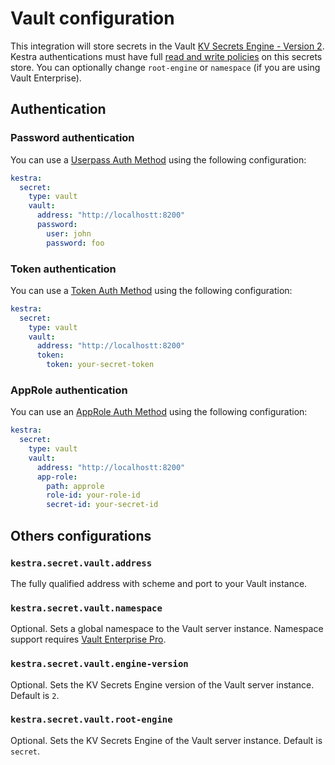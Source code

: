 # Vault configuration

This integration will store secrets in the Vault [KV Secrets Engine - Version 2](https://www.vaultproject.io/docs/secrets/kv/kv-v2). Kestra authentications must have  full [read and write policies](https://www.vaultproject.io/docs/concepts/policies) on this secrets store. You can optionally change `root-engine` or `namespace` (if you are using Vault Enterprise).


## Authentication
### Password authentication

You can use a [Userpass Auth Method](https://www.vaultproject.io/docs/auth/userpass) using the following configuration:

```yaml
kestra:
  secret:
    type: vault
    vault:
      address: "http://localhostt:8200"
      password:
        user: john
        password: foo
```

### Token authentication
You can use a [Token Auth Method](https://www.vaultproject.io/docs/auth/token) using the following configuration:

```yaml
kestra:
  secret:
    type: vault
    vault:
      address: "http://localhostt:8200"
      token:
        token: your-secret-token
```

### AppRole authentication
You can use an [AppRole Auth Method](https://www.vaultproject.io/docs/auth/approle) using the following configuration:

```yaml
kestra:
  secret:
    type: vault
    vault:
      address: "http://localhostt:8200"
      app-role:
        path: approle
        role-id: your-role-id
        secret-id: your-secret-id
```

## Others configurations

### `kestra.secret.vault.address`
The fully qualified address with scheme and port to your Vault instance.

### `kestra.secret.vault.namespace`
Optional. Sets a global namespace to the Vault server instance. Namespace support requires [Vault Enterprise Pro](https://learn.hashicorp.com/vault/operations/namespaces).

### `kestra.secret.vault.engine-version`
Optional. Sets the KV Secrets Engine version of the Vault server instance. Default is `2`.

### `kestra.secret.vault.root-engine`
Optional. Sets the KV Secrets Engine of the Vault server instance. Default is `secret`.

